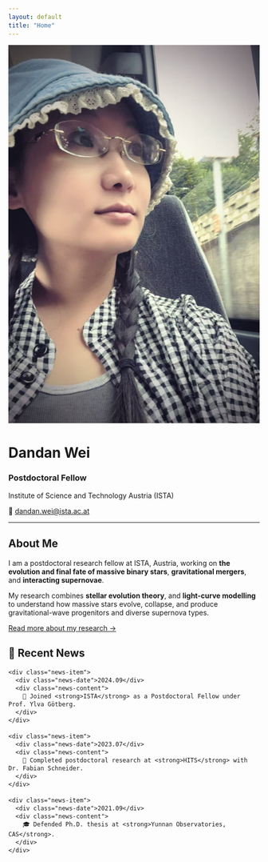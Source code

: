 ```yaml
---
layout: default
title: "Home"
---
```


<div class="profile-container">

  <div class="profile-left">
    <img src="/assets/images/Dandan.jpg" alt="Dandan Wei" class="profile-pic">
  </div>

  <div class="profile-right">
    <h1>Dandan Wei</h1>
    <h3>Postdoctoral Fellow</h3>
    <p>Institute of Science and Technology Austria (ISTA)</p>
    <p>📧 <a href="mailto:dandan.wei@ista.ac.at">dandan.wei@ista.ac.at</a></p>
  </div>

</div>

---

<div class="bottom-grid">

  <div class="about-box">
    <h2>About Me</h2>
    <p>
      I am a postdoctoral research fellow at ISTA, Austria, working on 
      <strong>the evolution and final fate of massive binary stars</strong>, 
      <strong>gravitational mergers</strong>, and 
      <strong>interacting supernovae</strong>.
    </p>
    <p>
      My research combines <strong>stellar evolution theory</strong>, 
      and <strong>light-curve modelling</strong> to understand
      how massive stars evolve, collapse, and produce gravitational-wave
      progenitors and diverse supernova types.
    </p>
    <p class="read-more">
        <a href="/research">Read more about my research →</a>
    </p>

  </div>

  <div class="news-box">
    <h2>📢 Recent News</h2>

    <div class="news-item">
      <div class="news-date">2024.09</div>
      <div class="news-content">
        🎉 Joined <strong>ISTA</strong> as a Postdoctoral Fellow under Prof. Ylva Götberg.
      </div>
    </div>

    <div class="news-item">
      <div class="news-date">2023.07</div>
      <div class="news-content">
        🏅 Completed postdoctoral research at <strong>HITS</strong> with Dr. Fabian Schneider.
      </div>
    </div>

    <div class="news-item">
      <div class="news-date">2021.09</div>
      <div class="news-content">
        🎓 Defended Ph.D. thesis at <strong>Yunnan Observatories, CAS</strong>.
      </div>
    </div>

  </div>

</div>

